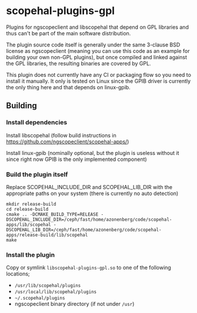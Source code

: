 # scopehal-plugins-gpl
Plugins for ngscopeclient and libscopehal that depend on GPL libraries and thus can't be part of the main software distribution.

The plugin source code itself is generally under the same 3-clause BSD license as ngscopeclient (meaning you can use this code as an example for building your own non-GPL plugins), but once compiled and linked against the GPL libraries, the resulting binaries are covered by GPL.

This plugin does not currently have any CI or packaging flow so you need to install it manually. It only is tested on Linux since the GPIB driver is currently the only thing here and that depends on linux-gpib.

## Building

### Install dependencies

Install libscopehal (follow build instructions in https://github.com/ngscopeclient/scopehal-apps/)

Install linux-gpib (nominally optional, but the plugin is useless without it since right now GPIB is the only implemented component)

### Build the plugin itself

Replace SCOPEHAL_INCLUDE_DIR and SCOPEHAL_LIB_DIR with the appropriate paths on your system (there is currently no auto detection)

```
mkdir release-build
cd release-build
cmake .. -DCMAKE_BUILD_TYPE=RELEASE -DSCOPEHAL_INCLUDE_DIR=/ceph/fast/home/azonenberg/code/scopehal-apps/lib/scopehal -DSCOPEHAL_LIB_DIR=/ceph/fast/home/azonenberg/code/scopehal-apps/release-build/lib/scopehal
make
```

### Install the plugin

Copy or symlink `libscopehal-plugins-gpl.so` to one of the following locations;

* `/usr/lib/scopehal/plugins`
* `/usr/local/lib/scopehal/plugins`
* `~/.scopehal/plugins`
* ngscopeclient binary directory (if not under `/usr`)
